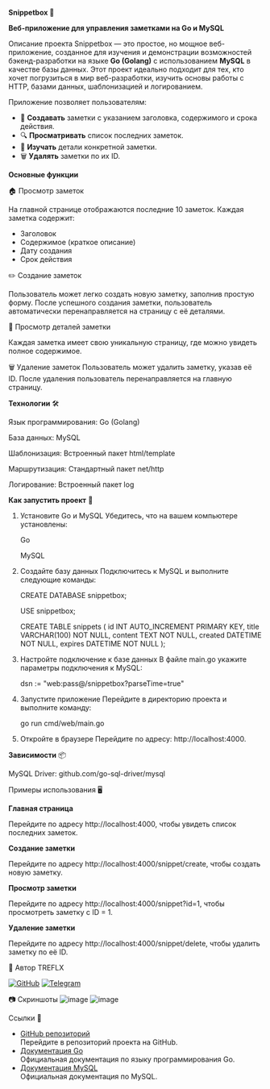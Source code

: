 <b>Snippetbox 🚀

Веб-приложение для управления заметками на Go и MySQL</b>

Описание проекта
Snippetbox — это простое, но мощное веб-приложение, созданное для изучения и демонстрации возможностей бэкенд-разработки на языке <strong>Go (Golang)</strong> с использованием <strong>MySQL</strong> в качестве базы данных. Этот проект идеально подходит для тех, кто хочет погрузиться в мир веб-разработки, изучить основы работы с HTTP, базами данных, шаблонизацией и логированием.

Приложение позволяет пользователям:
<ul>
  <li>📝 <strong>Создавать</strong> заметки с указанием заголовка, содержимого и срока действия.</li>
  <li>🔍 <strong>Просматривать</strong> список последних заметок.</li>
  <li>📄 <strong>Изучать</strong> детали конкретной заметки.</li>
  <li>🗑️ <strong>Удалять</strong> заметки по их ID.</li>
</ul>

<strong>Основные функции</strong>

🏠 Просмотр заметок

На главной странице отображаются последние 10 заметок. Каждая заметка содержит:
<ul>
  <li>Заголовок</li>
  <li>Содержимое (краткое описание)</li>
  <li>Дату создания</li>
  <li>Срок действия</li>
</ul>

✏️ Создание заметок

Пользователь может легко создать новую заметку, заполнив простую форму. После успешного создания заметки, пользователь автоматически перенаправляется на страницу с её деталями.

🔎 Просмотр деталей заметки

Каждая заметка имеет свою уникальную страницу, где можно увидеть полное содержимое.

🗑️ Удаление заметок
Пользователь может удалить заметку, указав её ID. После удаления пользователь перенаправляется на главную страницу.

<b>Технологии</b> 🛠️

Язык программирования: Go (Golang)

База данных: MySQL

Шаблонизация: Встроенный пакет html/template

Маршрутизация: Стандартный пакет net/http

Логирование: Встроенный пакет log

<b>Как запустить проект</b> 🚀
<ol>
  <li>Установите Go и MySQL
Убедитесь, что на вашем компьютере установлены:

Go

MySQL
</li>
<li>Создайте базу данных
Подключитесь к MySQL и выполните следующие команды:

CREATE DATABASE snippetbox;

USE snippetbox;

CREATE TABLE snippets (
    id INT AUTO_INCREMENT PRIMARY KEY,
    title VARCHAR(100) NOT NULL,
    content TEXT NOT NULL,
    created DATETIME NOT NULL,
    expires DATETIME NOT NULL
);</li>
<li>Настройте подключение к базе данных
В файле main.go укажите параметры подключения к MySQL:

dsn := "web:pass@/snippetbox?parseTime=true"</li>
<li>Запустите приложение
Перейдите в директорию проекта и выполните команду:

go run cmd/web/main.go</li>
<li>Откройте в браузере
Перейдите по адресу: http://localhost:4000.</li>
</ol>








<b>Зависимости</b> 📦

MySQL Driver: github.com/go-sql-driver/mysql

Примеры использования 🖥️

<b>Главная страница</b>

Перейдите по адресу http://localhost:4000, чтобы увидеть список последних заметок.

<b>Создание заметки</b>

Перейдите по адресу http://localhost:4000/snippet/create, чтобы создать новую заметку.

<b>Просмотр заметки</b>

Перейдите по адресу http://localhost:4000/snippet?id=1, чтобы просмотреть заметку с ID = 1.

<b>Удаление заметки</b>

Перейдите по адресу http://localhost:4000/snippet/delete, чтобы удалить заметку по её ID.


👤 Автор
TREFLX

[![GitHub](https://img.shields.io/badge/GitHub-TREFLX-blue?style=flat&logo=github)](https://github.com/TREFLX)
[![Telegram](https://img.shields.io/badge/Telegram-Treflx-blue?style=flat&logo=telegram)](https://t.me/Treflx)

📷 Скриншоты
![image](https://github.com/user-attachments/assets/96306f50-48bf-4f9a-915a-4ea4a31699c2)
![image](https://github.com/user-attachments/assets/254ff4c0-cc0e-4a73-9e29-e3235810dfe2)


Ссылки 🔗

- [GitHub репозиторий](https://github.com/TREFLX/Snippetbox)  
  Перейдите в репозиторий проекта на GitHub.
- [Документация Go](https://golang.org/doc/)  
  Официальная документация по языку программирования Go.
- [Документация MySQL](https://dev.mysql.com/doc/)  
  Официальная документация по MySQL.

